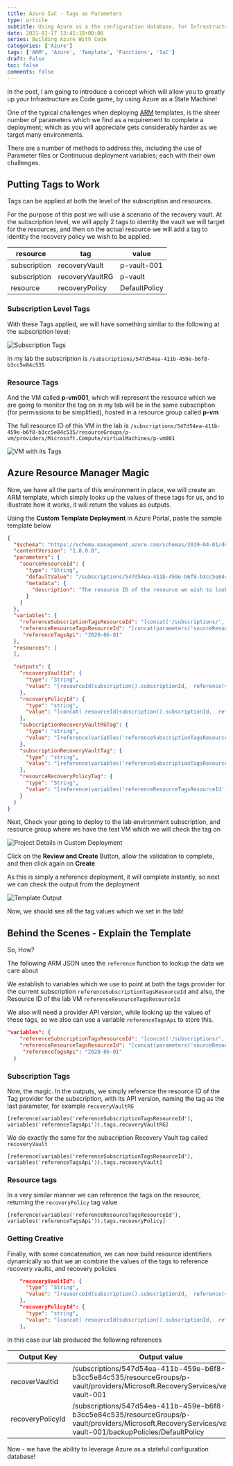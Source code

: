 ```yaml
---
title: Azure IaC - Tags as Parameters
type: article 
subtitle: Using Azure as a the configuration database, for Infrastructure, by treating Tags as Key Value Pairs.
date: 2021-01-17 13:41:18+00:00
series: Building Azure With Code
categories: ['Azure']
tags: ['ARM', 'Azure', 'Template', 'Functions', 'IaC']
draft: False
toc: false 
comments: false 
---
```



In the post, I am going to introduce a concept which will allow you to greatly up your Infrastructure as Code game, by using Azure as a State Machine!

One of the typical challenges when deploying [ARM](ARM) templates, is the sheer number of parameters which we find as a requirement to complete a deployment; which as you will appreciate gets considerably harder as we target many environments.

There are a number of methods to address this, including the use of Parameter files or Continuous deployment variables; each with their own challenges. 

## Putting Tags to Work

Tags can be applied at both the level of the subscription and resources.

For the purpose of this post we will use a scenario of the recovery vault. At the subscription level, we will apply 2 tags to identity the vault we will target for the resources, and then on the actual resource we will add a tag to identity the recovery policy we wish to be applied.

|resource | tag | value |
|---|---|---|
|subscription | recoveryVault      | p-vault-001
|subscription | recoveryVaultRG    | p-vault
|resource     | recoveryPolicy     | DefaultPolicy

### Subscription Level Tags

With these Tags applied, we will have something similar to the following at the subscription level:

![Subscription Tags](./iac-state-azure_tags_2021-07-27-12-38-12.png)

In my lab the subscription is `/subscriptions/547d54ea-411b-459e-b6f8-b3cc5e84c535`

### Resource Tags

And the VM called **p-vm001**, which will represent the resource which we are going to monitor the tag on in my lab will be in the same subscription (for permissions to be simplified), hosted in a resource group called **p-vm**

The full resource ID of this VM in the lab is `/subscriptions/547d54ea-411b-459e-b6f8-b3cc5e84c535/resourceGroups/p-vm/providers/Microsoft.Compute/virtualMachines/p-vm001`

![VM with its Tags](./iac-state-azure_tags_2021-07-27-12-43-35.png)

## Azure Resource Manager Magic

Now, we have all the parts of this environment in place, we will create an ARM template, which simply looks up the values of these tags for us, and to illustrate how it works, it will return the values as outputs.

Using the **Custom Template Deployment** in Azure Portal, paste the sample template below

```json
{
  "$schema": "https://schema.management.azure.com/schemas/2019-04-01/deploymentTemplate.json#",
  "contentVersion": "1.0.0.0",
  "parameters": {
    "sourceResourceId": {
      "type": "String",
      "defaultValue": "/subscriptions/547d54ea-411b-459e-b6f8-b3cc5e84c535/resourceGroups/p-vm/providers/Microsoft.Compute/virtualMachines/p-vm001",
      "metadata": {
        "description": "The resource ID of the resource we wish to look up a tag from."
      }
    }
  },
  "variables": {
    "referenceSubscriptionTagsResourceId": "[concat('/subscriptions/', subscription().subscriptionId, '/providers/Microsoft.Resources/tags/default')]",
    "referenceResourceTagsResourceId": "[concat(parameters('sourceResourceId'),'/providers/Microsoft.Resources/tags/default')]",
     "referenceTagsApi": "2020-06-01"
  },
  "resources": [
  ],

  "outputs": {
    "recoveryVaultId": {
      "type": "String",
      "value": "[resourceId(subscription().subscriptionId,  reference(variables('referenceSubscriptionTagsResourceId'), variables('referenceTagsApi')).tags.recoveryVaultRG ,'Microsoft.RecoveryServices/vaults',  reference(variables('referenceSubscriptionTagsResourceId'), variables('referenceTagsApi')).tags.recoveryVault) ]"
    },
    "recoveryPolicyId": {
      "type": "string",
      "value": "[concat( resourceId(subscription().subscriptionId,  reference(variables('referenceSubscriptionTagsResourceId'), variables('referenceTagsApi')).tags.recoveryVaultRG ,'Microsoft.RecoveryServices/vaults',  reference(variables('referenceSubscriptionTagsResourceId'), variables('referenceTagsApi')).tags.recoveryVault), '/backupPolicies/', reference(variables('referenceResourceTagsResourceId'), variables('referenceTagsApi')).tags.recoveryPolicy )]"
    },
    "subscriptionRecoveryVaultRGTag": {
      "type": "string",
      "value": "[reference(variables('referenceSubscriptionTagsResourceId'), variables('referenceTagsApi')).tags.recoveryVaultRG]"
    },
    "subscriptionRecoveryVaultTag": {
      "type": "string",
      "value": "[reference(variables('referenceSubscriptionTagsResourceId'), variables('referenceTagsApi')).tags.recoveryVault]"
    },
    "resourceRecoveryPolicyTag": {
      "type": "String",
      "value": "[reference(variables('referenceResourceTagsResourceId'), variables('referenceTagsApi')).tags.recoveryPolicy]"
    }
  }
}
```
Next, Check your going to deploy to the lab environment subscription, and resource group where we have the test VM which we will check the tag on

![Project Details in Custom Deployment](./iac-state-azure_tags_2021-07-27-12-52-12.png)

Click on the **Review and Create** Button, allow the validation to complete, and then click again on **Create**

As this is simply a reference deployment, it will complete instantly, so next we can check the output from the deployment

![Template Output](./iac-state-azure_tags_2021-07-27-12-54-16.png)

Now, we should see all the tag values which we set in the lab!
## Behind the Scenes - Explain the Template

So, How? 

The following ARM JSON uses the `reference` function to lookup the data we care about

We establish to variables which we use to point at both the tags provider for the current subscription `referenceSubscriptionTagsResourceId` and also, the Resource ID of the lab VM `referenceResourceTagsResourceId`

We also will need a provider API version, while looking up the values of these tags, so we also can use a variable `referenceTagsApi` to store this.

```json
"variables": {
    "referenceSubscriptionTagsResourceId": "[concat('/subscriptions/', subscription().subscriptionId, '/providers/Microsoft.Resources/tags/default')]",
    "referenceResourceTagsResourceId": "[concat(parameters('sourceResourceId'),'/providers/Microsoft.Resources/tags/default')]",
     "referenceTagsApi": "2020-06-01"
  }
```

### Subscription Tags

Now, the magic. In the outputs, we simply reference the resource ID of the Tag provider for the subscription, with its API version, naming the tag as the last parameter, for example `recoveryVaultRG`

`[reference(variables('referenceSubscriptionTagsResourceId'), variables('referenceTagsApi')).tags.recoveryVaultRG]`

We do exactly the same for the subscription Recovery Vault tag called `recoveryVault`

`[reference(variables('referenceSubscriptionTagsResourceId'), variables('referenceTagsApi')).tags.recoveryVault]`

### Resource tags

In a very similar manner we can reference the tags on the resource, returning the `recoveryPolicy` tag value

`[reference(variables('referenceResourceTagsResourceId'), variables('referenceTagsApi')).tags.recoveryPolicy]`

### Getting Creative

Finally, with some concatenation, we can now build resource identifiers dynamically so that we an combine the values of the tags to reference recovery vaults, and recovery policies 

```json
    "recoveryVaultId": {
      "type": "String",
      "value": "[resourceId(subscription().subscriptionId,  reference(variables('referenceSubscriptionTagsResourceId'), variables('referenceTagsApi')).tags.recoveryVaultRG ,'Microsoft.RecoveryServices/vaults',  reference(variables('referenceSubscriptionTagsResourceId'), variables('referenceTagsApi')).tags.recoveryVault) ]"
    },
    "recoveryPolicyId": {
      "type": "string",
      "value": "[concat( resourceId(subscription().subscriptionId,  reference(variables('referenceSubscriptionTagsResourceId'), variables('referenceTagsApi')).tags.recoveryVaultRG ,'Microsoft.RecoveryServices/vaults',  reference(variables('referenceSubscriptionTagsResourceId'), variables('referenceTagsApi')).tags.recoveryVault), '/backupPolicies/', reference(variables('referenceResourceTagsResourceId'), variables('referenceTagsApi')).tags.recoveryPolicy )]"
    },

```

In this case our lab produced the following references

|Output Key | Output value |
|---|---|
|recoverVaultId|/subscriptions/547d54ea-411b-459e-b6f8-b3cc5e84c535/resourceGroups/p-vault/providers/Microsoft.RecoveryServices/vaults/p-vault-001
|recoveryPolicyId|/subscriptions/547d54ea-411b-459e-b6f8-b3cc5e84c535/resourceGroups/p-vault/providers/Microsoft.RecoveryServices/vaults/p-vault-001/backupPolicies/DefaultPolicy

Now - we have the ability to leverage Azure as a stateful configuration database!